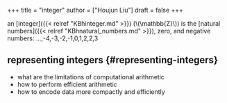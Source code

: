 +++
title = "integer"
author = ["Houjun Liu"]
draft = false
+++

an [integer]({{< relref "KBhinteger.md" >}}) (\\(\mathbb{Z}\\)) is the [natural numbers]({{< relref "KBhnatural_numbers.md" >}}), zero, and negative numbers: ...,-4,-3,-2,-1,0,1,2,2,3


## representing integers {#representing-integers}

-   what are the limitations of computational arithmetic
-   how to perform efficient arithmetic
-   how to encode data more compactly and efficiently
